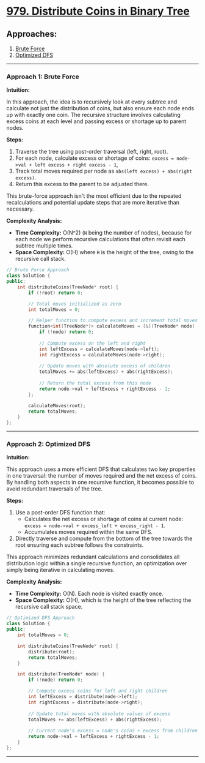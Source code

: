 # [979. Distribute Coins in Binary Tree](https://leetcode.com/problems/distribute-coins-in-binary-tree/)

## Approaches:

1. [Brute Force](#approach-1-brute-force)
2. [Optimized DFS](#approach-2-optimized-dfs)

---

### Approach 1: Brute Force

**Intuition:**

In this approach, the idea is to recursively look at every subtree and calculate not just the distribution of coins, but also ensure each node ends up with exactly one coin. The recursive structure involves calculating excess coins at each level and passing excess or shortage up to parent nodes.

**Steps:**

1. Traverse the tree using post-order traversal (left, right, root).
2. For each node, calculate excess or shortage of coins: `excess = node->val + left excess + right excess - 1`,
3. Track total moves required per node as `abs(left excess) + abs(right excess)`.
4. Return this excess to the parent to be adjusted there.

This brute-force approach isn't the most efficient due to the repeated recalculations and potential update steps that are more iterative than necessary.

**Complexity Analysis:**

- **Time Complexity:** O(N^2) (`N` being the number of nodes), because for each node we perform recursive calculations that often revisit each subtree multiple times.
- **Space Complexity:** O(H) where `H` is the height of the tree, owing to the recursive call stack.

```cpp
// Brute Force Approach
class Solution {
public:
    int distributeCoins(TreeNode* root) {
        if (!root) return 0;

        // Total moves initialized as zero
        int totalMoves = 0;

        // Helper function to compute excess and increment total moves
        function<int(TreeNode*)> calculateMoves = [&](TreeNode* node) -> int {
            if (!node) return 0;
            
            // Compute excess on the left and right
            int leftExcess = calculateMoves(node->left);
            int rightExcess = calculateMoves(node->right);
            
            // Update moves with absolute excess of children
            totalMoves += abs(leftExcess) + abs(rightExcess);
            
            // Return the total excess from this node
            return node->val + leftExcess + rightExcess - 1;
        };

        calculateMoves(root);
        return totalMoves;
    }
};
```

---

### Approach 2: Optimized DFS

**Intuition:**

This approach uses a more efficient DFS that calculates two key properties in one traversal: the number of moves required and the net excess of coins. By handling both aspects in one recursive function, it becomes possible to avoid redundant traversals of the tree.

**Steps:**

1. Use a post-order DFS function that:
   - Calculates the net excess or shortage of coins at current node: `excess = node->val + excess_left + excess_right - 1`.
   - Accumulates moves required within the same DFS.
2. Directly traverse and compute from the bottom of the tree towards the root ensuring each subtree follows the constraints.

This approach minimizes redundant calculations and consolidates all distribution logic within a single recursive function, an optimization over simply being iterative in calculating moves.

**Complexity Analysis:**

- **Time Complexity:** O(N). Each node is visited exactly once.
- **Space Complexity:** O(H), which is the height of the tree reflecting the recursive call stack space.

```cpp
// Optimized DFS Approach
class Solution {
public:
    int totalMoves = 0;

    int distributeCoins(TreeNode* root) {
        distribute(root);
        return totalMoves;
    }

    int distribute(TreeNode* node) {
        if (!node) return 0;

        // Compute excess coins for left and right children
        int leftExcess = distribute(node->left);
        int rightExcess = distribute(node->right);
        
        // Update total moves with absolute values of excess
        totalMoves += abs(leftExcess) + abs(rightExcess);
        
        // Current node's excess = node's coins + excess from children - 1
        return node->val + leftExcess + rightExcess - 1;
    }
};
```

---

